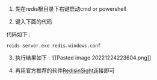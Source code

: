 

1. 先在redis根目录下右键启动cmd or powershell 

2. 键入下面的代码

代码如下 :

```shell
reids-server.exe redis.windows.conf
```

3. 执行结果如下 : 
![[Pasted image 20221224223604.png]]

4. 再用官方推荐的软件[RedisinSight](https://redis.com/redis-enterprise/redis-insight/#insight-form)连接即可 